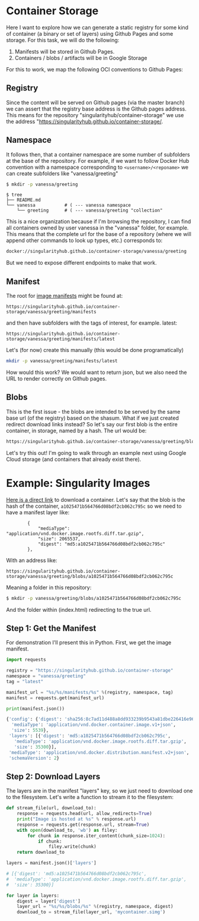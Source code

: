 # Container Storage

Here I want to explore how we can generate a static registry for some kind
of container (a binary or set of layers) using Github Pages and some storage.
For this task, we will do the following:

 1. Manifests will be stored in Github Pages.
 2. Containers / blobs / artifacts will be in Google Storage

For this to work, we map the following OCI conventions to Github Pages:

## Registry

Since the content will be served on Github pages (via the master branch)
we can assert that the registry base address is the Github pages 
address. This means for the repository "singularityhub/container-storage"
we use the address "https://singularityhub.github.io/container-storage/.

## Namespace

It follows then, that a container namespace are some number of subfolders at
the base of the repository. For example, if we want to follow Docker Hub
convention with a namespace corresponding to `<username>/<reponame>`
we can create subfolders like "vanessa/greeting"

```bash
$ mkdir -p vanessa/greeting
```
```
$ tree
├── README.md
└── vanessa           # ( --- vanessa namespace
    └── greeting      # ( --- vanessa/greeting "collection"
```

This is a nice organization because if I'm browsing the repository, I can
find all containers owned by user vanessa in the "vanessa" folder, for example.
This means that the complete url for the base of a repository (where we will
append other commands to look up types, etc.) corresponds to:

```bash
docker://singularityhub.github.io/container-storage/vanessa/greeting
```

But we need to expose different endpoints to make that work.

## Manifest

The root for [image manifests](https://github.com/opencontainers/image-spec/blob/master/manifest.md) 
might be found at:

```
https://singularityhub.github.io/container-storage/vanessa/greeting/manifests
```

and then have subfolders with the tags of interest, for example. latest:

```
https://singularityhub.github.io/container-storage/vanessa/greeting/manifests/latest
```

Let's (for now) create this manually (this would be done programatically)

```bash
mkdir -p vanessa/greeting/manifests/latest
```

How would this work? We would want to return json, but we also need the URL to
render correctly on Github pages.

## Blobs

This is the first issue - the blobs are intended to be served by the same
base url (of the registry) based on the shasum. What if we just created
redirect download links instead? So let's say our first blob is the entire
container, in storage, named by a hash. The url would be:

```bash
https://singularityhub.github.io/container-storage/vanessa/greeting/blobs/<digest>
```

Let's try this out! I'm going to walk through an example next using Google Cloud
storage (and containers that already exist there).

# Example: Singularity Images

[Here is a direct link](https://storage.googleapis.com/singularityhub/singularityhub/github.com/vsoch/singularity-images/130504089d5b2b44e2788992d0de75b625da6796/a1025471b564766d08bdf2cb062c795c/a1025471b564766d08bdf2cb062c795c.simg) to download a container. Let's say that the
blob is the hash of the container, `a1025471b564766d08bdf2cb062c795c` so we need to
have a manifest layer like:

```
        {
            "mediaType": "application/vnd.docker.image.rootfs.diff.tar.gzip",
            "size": 2065537,
            "digest": "md5:a1025471b564766d08bdf2cb062c795c"
        },
```

With an address like:

```
https://singularityhub.github.io/container-storage/vanessa/greeting/blobs/a1025471b564766d08bdf2cb062c795c
```


Meaning a folder in this repository:

```bash
$ mkdir -p vanessa/greeting/blobs/a1025471b564766d08bdf2cb062c795c
```

And the folder within (index.html) redirecting to the true url.


## Step 1: Get the Manifest

For demonstration I'll present this in Python. First, we get the image manifest.

```python
import requests

registry = "https://singularityhub.github.io/container-storage"
namespace = "vanessa/greeting"
tag = "latest"

manifest_url = "%s/%s/manifests/%s" %(registry, namespace, tag)
manifest = requests.get(manifest_url)

print(manifest.json())

{'config': {'digest': 'sha256:8c7ad11d488a8dd933239b9543a81dbe226416e96dc2f441d3bd038d664c1c92',
  'mediaType': 'application/vnd.docker.container.image.v1+json',
  'size': 5539},
 'layers': [{'digest': 'md5:a1025471b564766d08bdf2cb062c795c',
   'mediaType': 'application/vnd.docker.image.rootfs.diff.tar.gzip',
   'size': 35300}],
 'mediaType': 'application/vnd.docker.distribution.manifest.v2+json',
 'schemaVersion': 2}
```


## Step 2: Download Layers

The layers are in the manifest "layers" key, so we just need to download
one to the filesystem. Let's write a function to stream it to the filesystem:

```python
def stream_file(url, download_to):
    response = requests.head(url, allow_redirects=True)
    print("Image is hosted at %s" % response.url)
    response = requests.get(response.url, stream=True)
    with open(download_to, 'wb') as filey:
        for chunk in response.iter_content(chunk_size=1024): 
            if chunk: 
                filey.write(chunk)
    return download_to
```

```python
layers = manifest.json()['layers']

# [{'digest': 'md5:a1025471b564766d08bdf2cb062c795c',
#  'mediaType': 'application/vnd.docker.image.rootfs.diff.tar.gzip',
#  'size': 35300}]

for layer in layers:
    digest = layer['digest']
    layer_url = "%s/%s/blobs/%s" %(registry, namespace, digest)
    download_to = stream_file(layer_url, 'mycontainer.simg')    
```

